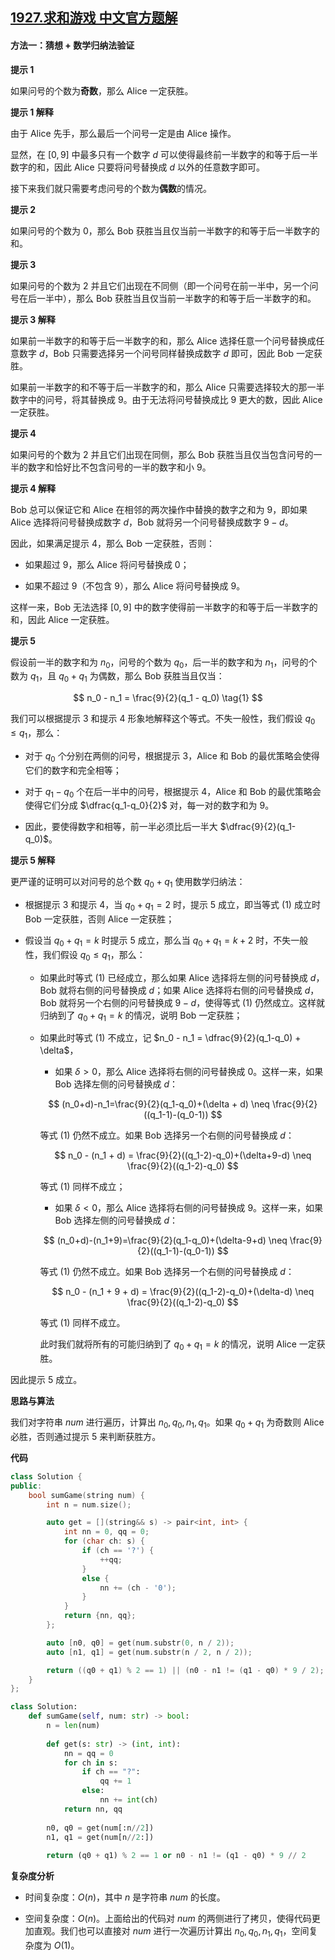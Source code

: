 ## [1927.求和游戏 中文官方题解](https://leetcode.cn/problems/sum-game/solutions/100000/qiu-he-you-xi-by-leetcode-solution-06ti)

#### 方法一：猜想 + 数学归纳法验证

**提示 $1$**

如果问号的个数为**奇数**，那么 Alice 一定获胜。

**提示 $1$ 解释**

由于 Alice 先手，那么最后一个问号一定是由 Alice 操作。

显然，在 $[0, 9]$ 中最多只有一个数字 $d$ 可以使得最终前一半数字的和等于后一半数字的和，因此 Alice 只要将问号替换成 $d$ 以外的任意数字即可。

接下来我们就只需要考虑问号的个数为**偶数**的情况。

**提示 $2$**

如果问号的个数为 $0$，那么 Bob 获胜当且仅当前一半数字的和等于后一半数字的和。

**提示 $3$**

如果问号的个数为 $2$ 并且它们出现在不同侧（即一个问号在前一半中，另一个问号在后一半中），那么 Bob 获胜当且仅当前一半数字的和等于后一半数字的和。

**提示 $3$ 解释**

如果前一半数字的和等于后一半数字的和，那么 Alice 选择任意一个问号替换成任意数字 $d$，Bob 只需要选择另一个问号同样替换成数字 $d$ 即可，因此 Bob 一定获胜。

如果前一半数字的和不等于后一半数字的和，那么 Alice 只需要选择较大的那一半数字中的问号，将其替换成 $9$。由于无法将问号替换成比 $9$ 更大的数，因此 Alice 一定获胜。

**提示 $4$**

如果问号的个数为 $2$ 并且它们出现在同侧，那么 Bob 获胜当且仅当包含问号的一半的数字和恰好比不包含问号的一半的数字和小 $9$。

**提示 $4$ 解释**

Bob 总可以保证它和 Alice 在相邻的两次操作中替换的数字之和为 $9$，即如果 Alice 选择将问号替换成数字 $d$，Bob 就将另一个问号替换成数字 $9-d$。

因此，如果满足提示 $4$，那么 Bob 一定获胜，否则：

- 如果超过 $9$，那么 Alice 将问号替换成 $0$；

- 如果不超过 $9$（不包含 $9$），那么 Alice 将问号替换成 $9$。

这样一来，Bob 无法选择 $[0, 9]$ 中的数字使得前一半数字的和等于后一半数字的和，因此 Alice 一定获胜。

**提示 $5$**

假设前一半的数字和为 $n_0$，问号的个数为 $q_0$，后一半的数字和为 $n_1$，问号的个数为 $q_1$，且 $q_0+q_1$ 为偶数，那么 Bob 获胜当且仅当：

$$
n_0 - n_1 = \frac{9}{2}(q_1 - q_0) \tag{1}
$$

我们可以根据提示 $3$ 和提示 $4$ 形象地解释这个等式。不失一般性，我们假设 $q_0 \leq q_1$，那么：

- 对于 $q_0$ 个分别在两侧的问号，根据提示 $3$，Alice 和 Bob 的最优策略会使得它们的数字和完全相等；

- 对于 $q_1-q_0$ 个在后一半中的问号，根据提示 $4$，Alice 和 Bob 的最优策略会使得它们分成 $\dfrac{q_1-q_0}{2}$ 对，每一对的数字和为 $9$。

- 因此，要使得数字和相等，前一半必须比后一半大 $\dfrac{9}{2}(q_1-q_0)$。

**提示 $5$ 解释**

更严谨的证明可以对问号的总个数 $q_0+q_1$ 使用数学归纳法：

- 根据提示 $3$ 和提示 $4$，当 $q_0+q_1=2$ 时，提示 $5$ 成立，即当等式 $(1)$ 成立时 Bob 一定获胜，否则 Alice 一定获胜；

- 假设当 $q_0+q_1=k$ 时提示 $5$ 成立，那么当 $q_0+q_1=k+2$ 时，不失一般性，我们假设 $q_0 \leq q_1$，那么：

    - 如果此时等式 $(1)$ 已经成立，那么如果 Alice 选择将左侧的问号替换成 $d$，Bob 就将右侧的问号替换成 $d$；如果 Alice 选择将右侧的问号替换成 $d$，Bob 就将另一个右侧的问号替换成 $9-d$，使得等式 $(1)$ 仍然成立。这样就归纳到了 $q_0+q_1=k$ 的情况，说明 Bob 一定获胜；

    - 如果此时等式 $(1)$ 不成立，记 $n_0 - n_1 = \dfrac{9}{2}(q_1-q_0) + \delta$，
    
        - 如果 $\delta > 0$，那么 Alice 选择将右侧的问号替换成 $0$。这样一来，如果 Bob 选择左侧的问号替换成 $d$：
        
        $$
        (n_0+d)-n_1=\frac{9}{2}(q_1-q_0)+(\delta + d) \neq \frac{9}{2}((q_1-1)-(q_0-1))
        $$
        
        等式 $(1)$ 仍然不成立。如果 Bob 选择另一个右侧的问号替换成 $d$：
        
        $$
        n_0 - (n_1 + d) = \frac{9}{2}((q_1-2)-q_0)+(\delta+9-d) \neq \frac{9}{2}((q_1-2)-q_0)
        $$

        等式 $(1)$ 同样不成立；

        - 如果 $\delta < 0$，那么 Alice 选择将右侧的问号替换成 $9$。这样一来，如果 Bob 选择左侧的问号替换成 $d$：

        $$
        (n_0+d)-(n_1+9)=\frac{9}{2}(q_1-q_0)+(\delta-9+d) \neq \frac{9}{2}((q_1-1)-(q_0-1))
        $$

        等式 $(1)$ 仍然不成立。如果 Bob 选择另一个右侧的问号替换成 $d$：

        $$
        n_0 - (n_1 + 9 + d) = \frac{9}{2}((q_1-2)-q_0)+(\delta-d) \neq \frac{9}{2}((q_1-2)-q_0)
        $$

        等式 $(1)$ 同样不成立。

        此时我们就将所有的可能归纳到了 $q_0+q_1=k$ 的情况，说明 Alice 一定获胜。

因此提示 $5$ 成立。

**思路与算法**

我们对字符串 $\textit{num}$ 进行遍历，计算出 $n_0, q_0, n_1, q_1$。如果 $q_0+q_1$ 为奇数则 Alice 必胜，否则通过提示 $5$ 来判断获胜方。

**代码**

```C++ [sol1-C++]
class Solution {
public:
    bool sumGame(string num) {
        int n = num.size();

        auto get = [](string&& s) -> pair<int, int> {
            int nn = 0, qq = 0;
            for (char ch: s) {
                if (ch == '?') {
                    ++qq;
                }
                else {
                    nn += (ch - '0');
                }
            }
            return {nn, qq};
        };

        auto [n0, q0] = get(num.substr(0, n / 2));
        auto [n1, q1] = get(num.substr(n / 2, n / 2));

        return ((q0 + q1) % 2 == 1) || (n0 - n1 != (q1 - q0) * 9 / 2);
    }
};
```

```Python [sol1-Python3]
class Solution:
    def sumGame(self, num: str) -> bool:
        n = len(num)
        
        def get(s: str) -> (int, int):
            nn = qq = 0
            for ch in s:
                if ch == "?":
                    qq += 1
                else:
                    nn += int(ch)
            return nn, qq
        
        n0, q0 = get(num[:n//2])
        n1, q1 = get(num[n//2:])
        
        return (q0 + q1) % 2 == 1 or n0 - n1 != (q1 - q0) * 9 // 2
```

**复杂度分析**

- 时间复杂度：$O(n)$，其中 $n$ 是字符串 $\textit{num}$ 的长度。

- 空间复杂度：$O(n)$。上面给出的代码对 $\textit{num}$ 的两侧进行了拷贝，使得代码更加直观。我们也可以直接对 $\textit{num}$ 进行一次遍历计算出 $n_0, q_0, n_1, q_1$，空间复杂度为 $O(1)$。